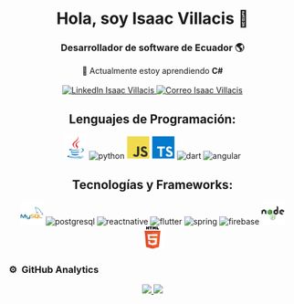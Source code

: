 <h1 align="center">Hola, soy Isaac Villacis 👋</h1>
<h3 align="center">Desarrollador de software de Ecuador 🌎</h3>

<p align="center">
  🌱 Actualmente estoy aprendiendo <strong>C#</strong>
  <br><br>
  <a href="https://www.linkedin.com/in/isaac-villacis-200609334/" target="_blank">
    <img src="https://img.shields.io/badge/LinkedIn-0077B5?style=for-the-badge&logo=linkedin&logoColor=white" alt="LinkedIn Isaac Villacis" />
  </a>
  <a href="mailto:isaacrvillacis@gmail.com" target="_blank">
    <img src="https://img.shields.io/badge/Gmail-D14836?style=for-the-badge&logo=gmail&logoColor=white" alt="Correo Isaac Villacis" />
  </a>
</p>

<h2 align="center">Lenguajes de Programación:</h2>
<p align="center">
    <img src="https://raw.githubusercontent.com/devicons/devicon/master/icons/java/java-original.svg" alt="java" width="40" height="40"/> 
    <img src="https://upload.wikimedia.org/wikipedia/commons/thumb/c/c3/Python-logo-notext.svg/800px-Python-logo-notext.svg.png" alt="python" width="40" height="40"/> 
    <img src="https://raw.githubusercontent.com/devicons/devicon/master/icons/javascript/javascript-original.svg" alt="javascript" width="40" height="40"/> 
    <img src="https://raw.githubusercontent.com/devicons/devicon/master/icons/typescript/typescript-original.svg" alt="typescript" width="40" height="40"/> 
    <img src="https://www.vectorlogo.zone/logos/dartlang/dartlang-icon.svg" alt="dart" width="40" height="40"/> 
    <img src="https://angular.io/assets/images/logos/angular/angular.svg" alt="angular" width="40" height="40"/> 
</p>

<h2 align="center">Tecnologías y Frameworks:</h2>
<p align="center">
    <img src="https://raw.githubusercontent.com/devicons/devicon/master/icons/mysql/mysql-original-wordmark.svg" alt="mysql" width="40" height="40"/> 
    <img src="https://www.postgresql.org/media/img/about/press/elephant.png" alt="postgresql" width="40" height="40"/> 
    <img src="https://reactnative.dev/img/header_logo.svg" alt="reactnative" width="40" height="40"/> 
    <img src="https://www.vectorlogo.zone/logos/flutterio/flutterio-icon.svg" alt="flutter" width="40" height="40"/> 
    <img src="https://www.vectorlogo.zone/logos/springio/springio-icon.svg" alt="spring" width="40" height="40"/>
    <img src="https://www.vectorlogo.zone/logos/firebase/firebase-icon.svg" alt="firebase" width="40" height="40"/> 
    <img src="https://raw.githubusercontent.com/devicons/devicon/master/icons/nodejs/nodejs-original-wordmark.svg" alt="nodejs" width="40" height="40"/> 
    <img src="https://raw.githubusercontent.com/devicons/devicon/master/icons/html5/html5-original-wordmark.svg" alt="html5" width="40" height="40"/> 
</p>

### ⚙️ &nbsp;GitHub Analytics
<p align="center">
<a href="https://github.com/FrVillaI">
  <img height="180em" src="https://github-readme-stats-eight-theta.vercel.app/api?username=FrVillaI&show_icons=true&theme=algolia&include_all_commits=true&count_private=true"/>
  <img height="180em" src="https://github-readme-stats-eight-theta.vercel.app/api/top-langs/?username=FrVillaI&layout=compact&langs_count=8&theme=algolia"/>
</a>
</p>
